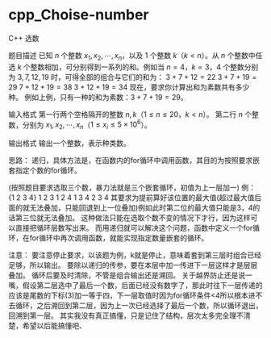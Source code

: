 # cpp_Choise-number
C++ 选数

题目描述
已知 $n$ 个整数 $x_1,x_2,\cdots,x_n$，以及 $1$ 个整数 $k$（$k<n$）。从 $n$ 个整数中任选 $k$ 个整数相加，可分别得到一系列的和。例如当 $n=4$，$k=3$，$4$ 个整数分别为 $3,7,12,19$ 时，可得全部的组合与它们的和为：
$3+7+12=22$
$3+7+19=29$
$7+12+19=38$
$3+12+19=34$
现在，要求你计算出和为素数共有多少种。
例如上例，只有一种的和为素数：$3+7+19=29$。

输入格式
第一行两个空格隔开的整数 $n,k$（$1 \le n \le 20$，$k<n$）。
第二行 $n$ 个整数，分别为 $x_1,x_2,\cdots,x_n$（$1 \le x_i \le 5\times 10^6$）。

输出格式
输出一个整数，表示种类数。

思路：
递归，具体方法是，在函数内的for循环中调用函数，其目的为按照要求嵌套指定个数的for循环。

(按照题目要求选取三个数，暴力法就是三个嵌套循环，初值为上一层加一)
例：
{1 2 3 4}
1 2 3
1 2 4
1 3 4
2 3 4
其要求为提前算好该位置的最大值(超过最大值后面的就无法叠加，只能回退到上一位叠加)例如此时第二位的最大值只能是3，4的话第三位就无法叠加。
这种做法只能在选取个数不变的情况下才行，因为这样可以直接把循环层数写出来。
而用递归就可以解决这个问题，函数中定义一个for循环，在for循环中再次调用函数，就能实现指定数量嵌套的循环。

注意：
要注意停止要求，以该题为例，k就是停止，意味着套到第三层时组合已经足够，所以输出。
要除以递归的传参，要在本层中加一传进下一层这样才是层层叠加。
循环后要及时清除，不管是组合输出还是溯回。
关于越界防止还是说一嘴，假设第二层选中了最后一个数，后面已经没有数字了，那此时往下一层传递的应该是尾数的下标(3)加一等于四，下一层取值时因为for循环条件<4所以根本进不去循环，之后溯回到第二层，因为上一次已经选择了最后一个数，所以循环退出，回溯到第一层。
其实我没有真正搞懂，只是记住了结构，层次太多完全理不清楚，希望以后能搞懂吧、
